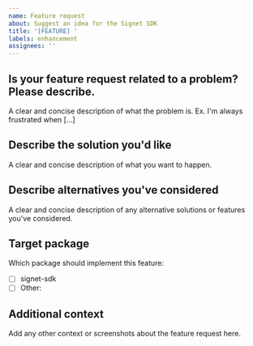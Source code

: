 ```yaml
---
name: Feature request
about: Suggest an idea for the Signet SDK
title: '[FEATURE] '
labels: enhancement
assignees: ''
---
```


## Is your feature request related to a problem? Please describe.
A clear and concise description of what the problem is. Ex. I'm always frustrated when [...]

## Describe the solution you'd like
A clear and concise description of what you want to happen.

## Describe alternatives you've considered
A clear and concise description of any alternative solutions or features you've considered.

## Target package
Which package should implement this feature:
- [ ] signet-sdk
- [ ] Other: <!-- specify -->

## Additional context
Add any other context or screenshots about the feature request here.
